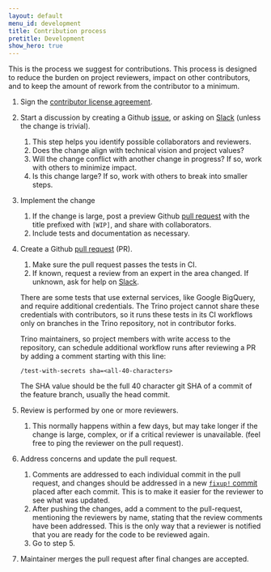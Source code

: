 ```yaml
---
layout: default
menu_id: development
title: Contribution process
pretitle: Development
show_hero: true
---
```



<div class="container container__development">

  <div class="row spacer-60">
  <div class="col-md-12">
<div markdown="1" class="leftcol widecol process">


This is the process we suggest for contributions.  This process is designed to reduce the burden on project 
reviewers, impact on other contributors, and to keep the amount of rework from the contributor to a minimum.

1. Sign the [contributor license agreement]({{site.github_org_url}}/cla).

2. Start a discussion by creating a Github [issue]({{site.github_repo_url}}/issues), or asking on
   [Slack](/slack.html) (unless the change is trivial).

    1. This step helps you identify possible collaborators and reviewers.
    2. Does the change align with technical vision and project values?
    3. Will the change conflict with another change in progress? If so, work with others to minimize impact.
    4. Is this change large?  If so, work with others to break into smaller steps.

3. Implement the change

    1. If the change is large, post a preview Github [pull request]({{site.github_repo_url}}/pulls)
       with the title prefixed with `[WIP]`, and share with collaborators.
    2. Include tests and documentation as necessary.

4. Create a Github [pull request]({{site.github_repo_url}}/pulls) (PR).

    1. Make sure the pull request passes the tests in CI.
    2. If known, request a review from an expert in the area changed.  If unknown, ask for help on [Slack](/slack.html).

    There are some tests that use external services, like Google BigQuery, and require
    additional credentials. The Trino project cannot share these credentials with
    contributors, so it runs these tests in its CI workflows only on branches in the
    Trino repository, not in contributor forks.

    Trino maintainers, so project members with write access to the repository, can
    schedule additional workflow runs after reviewing a PR by adding a comment
    starting with this line:

    ```
    /test-with-secrets sha=<all-40-characters>
    ```

    The SHA value should be the full 40 character git SHA of a commit
    of the feature branch, usually the head commit.

5. Review is performed by one or more reviewers.

    1. This normally happens within a few days, but may take longer if the change is large, complex, or if a
       critical reviewer is unavailable. (feel free to ping the reviewer on the pull request).

6. Address concerns and update the pull request.

    1. Comments are addressed to each individual commit in the pull request, and changes should be addressed in a
       new [`fixup!` commit](https://git-scm.com/docs/git-commit#Documentation/git-commit.txt---fixupamendrewordltcommitgt) placed after each commit.
       This is to make it easier for the reviewer to see what was updated.
    2. After pushing the changes, add a comment to the pull-request, mentioning the reviewers by name, stating that
       the review comments have been addressed.  This is the only way that a reviewer is notified that you are ready
       for the code to be reviewed again.
    3. Go to step 5.

7. Maintainer merges the pull request after final changes are accepted.

</div>
</div>
</div>
</div>
